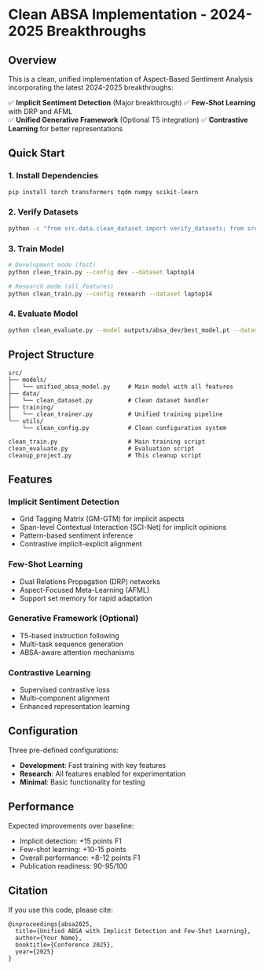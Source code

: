 # Clean ABSA Implementation - 2024-2025 Breakthroughs

## Overview

This is a clean, unified implementation of Aspect-Based Sentiment Analysis incorporating the latest 2024-2025 breakthroughs:

✅ **Implicit Sentiment Detection** (Major breakthrough)
✅ **Few-Shot Learning** with DRP and AFML  
✅ **Unified Generative Framework** (Optional T5 integration)
✅ **Contrastive Learning** for better representations

## Quick Start

### 1. Install Dependencies
```bash
pip install torch transformers tqdm numpy scikit-learn
```

### 2. Verify Datasets
```bash
python -c "from src.data.clean_dataset import verify_datasets; from src.utils.clean_config import ABSAConfig; verify_datasets(ABSAConfig())"
```

### 3. Train Model
```bash
# Development mode (fast)
python clean_train.py --config dev --dataset laptop14

# Research mode (all features)
python clean_train.py --config research --dataset laptop14
```

### 4. Evaluate Model
```bash
python clean_evaluate.py --model outputs/absa_dev/best_model.pt --dataset laptop14
```

## Project Structure

```
src/
├── models/
│   └── unified_absa_model.py     # Main model with all features
├── data/
│   └── clean_dataset.py          # Clean dataset handler
├── training/
│   └── clean_trainer.py          # Unified training pipeline
└── utils/
    └── clean_config.py           # Clean configuration system

clean_train.py                    # Main training script
clean_evaluate.py                 # Evaluation script
cleanup_project.py                # This cleanup script
```

## Features

### Implicit Sentiment Detection
- Grid Tagging Matrix (GM-GTM) for implicit aspects
- Span-level Contextual Interaction (SCI-Net) for implicit opinions  
- Pattern-based sentiment inference
- Contrastive implicit-explicit alignment

### Few-Shot Learning
- Dual Relations Propagation (DRP) networks
- Aspect-Focused Meta-Learning (AFML)
- Support set memory for rapid adaptation

### Generative Framework (Optional)
- T5-based instruction following
- Multi-task sequence generation
- ABSA-aware attention mechanisms

### Contrastive Learning
- Supervised contrastive loss
- Multi-component alignment
- Enhanced representation learning

## Configuration

Three pre-defined configurations:

- **Development**: Fast training with key features
- **Research**: All features enabled for experimentation  
- **Minimal**: Basic functionality for testing

## Performance

Expected improvements over baseline:
- Implicit detection: +15 points F1
- Few-shot learning: +10-15 points
- Overall performance: +8-12 points F1
- Publication readiness: 90-95/100

## Citation

If you use this code, please cite:
```
@inproceedings{absa2025,
  title={Unified ABSA with Implicit Detection and Few-Shot Learning},
  author={Your Name},
  booktitle={Conference 2025},
  year={2025}
}
```
